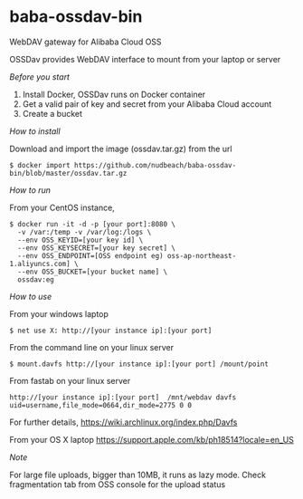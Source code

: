 # baba-ossdav-bin
WebDAV gateway for Alibaba Cloud OSS

OSSDav provides WebDAV interface to mount from your laptop or server

*Before you start*

1. Install Docker, OSSDav runs on Docker container
2. Get a valid pair of key and secret from your Alibaba Cloud account
3. Create a bucket

*How to install*

Download and import the image (ossdav.tar.gz) from the url

    $ docker import https://github.com/nudbeach/baba-ossdav-bin/blob/master/ossdav.tar.gz

*How to run* 

From your CentOS instance,

    $ docker run -it -d -p [your port]:8080 \
      -v /var:/temp -v /var/log:/logs \
      --env OSS_KEYID=[your key id] \
      --env OSS_KEYSECRET=[your key secret] \
      --env OSS_ENDPOINT=[OSS endpoint eg) oss-ap-northeast-1.aliyuncs.com] \
      --env OSS_BUCKET=[your bucket name] \
      ossdav:eg

 
*How to use*

From your windows laptop

    $ net use X: http://[your instance ip]:[your port]

From the command line on your linux server

    $ mount.davfs http://[your instance ip]:[your port] /mount/point

From fastab on your linux server

    http://[your instance ip]:[your port]  /mnt/webdav davfs uid=username,file_mode=0664,dir_mode=2775 0 0

For further details, https://wiki.archlinux.org/index.php/Davfs

From your OS X laptop
https://support.apple.com/kb/ph18514?locale=en_US

*Note*

For large file uploads, bigger than 10MB, it runs as lazy mode. Check fragmentation tab from OSS console for the upload status 




